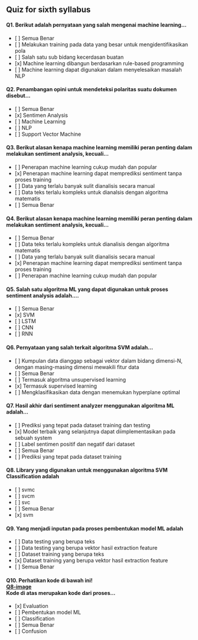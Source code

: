 ## Quiz for sixth syllabus

#### Q1. Berikut adalah pernyataan yang salah mengenai machine learning...

- \[ ] Semua Benar
- \[ ] Melakukan training pada data yang besar untuk mengidentifikasikan pola
- \[ ] Salah satu sub bidang kecerdasan buatan
- \[x] Machine learning dibangun berdasarkan rule-based programming
- \[ ] Machine learning dapat digunakan dalam menyelesaikan masalah NLP

#### Q2. Penambangan opini untuk mendeteksi polaritas suatu dokumen disebut...

- \[ ] Semua Benar
- \[x] Sentimen Analysis
- \[ ] Machine Learning
- \[ ] NLP
- \[ ] Support Vector Machine

#### Q3. Berikut alasan kenapa machine learning memiliki peran penting dalam melakukan sentiment analysis, kecuali...

- \[ ] Penerapan machine learning cukup mudah dan popular
- \[x] Penerapan machine learning dapat memprediksi sentiment tanpa proses training
- \[ ] Data yang terlalu banyak sulit dianalisis secara manual
- \[ ] Data teks terlalu kompleks untuk dianalsis dengan algoritma matematis
- \[ ] Semua Benar

#### Q4. Berikut alasan kenapa machine learning memiliki peran penting dalam melakukan sentiment analysis, kecuali...

- \[ ] Semua Benar
- \[ ] Data teks terlalu kompleks untuk dianalisis dengan algoritma matematis
- \[ ] Data yang terlalu banyak sulit dianalisis secara manual
- \[x] Penerapan machine learning dapat memprediksi sentiment tanpa proses training
- \[ ] Penerapan machine learning cukup mudah dan popular

#### Q5. Salah satu algoritma ML yang dapat digunakan untuk proses sentiment analysis adalah....

- \[ ] Semua Benar
- \[x] SVM
- \[ ] LSTM
- \[ ] CNN
- \[ ] RNN

#### Q6. Pernyataan yang salah terkait algoritma SVM adalah...

- \[ ] Kumpulan data dianggap sebagai vektor dalam bidang dimensi-N, dengan masing-masing dimensi mewakili fitur data
- \[ ] Semua Benar
- \[ ] Termasuk algoritma unsupervised learning
- \[x] Termasuk supervised learning
- \[ ] Mengklasifikasikan data dengan menemukan hyperplane optimal

#### Q7. Hasil akhir dari sentiment analyzer menggunakan algoritma ML adalah...

- \[ ] Prediksi yang tepat pada dataset training dan testing
- \[x] Model terbaik yang selanjutnya dapat diimplementasikan pada sebuah system
- \[ ] Label sentimen positif dan negatif dari dataset
- \[ ] Semua Benar
- \[ ] Prediksi yang tepat pada dataset training

#### Q8. Library yang digunakan untuk menggunakan algoritma SVM Classification adalah

- \[ ] svmc
- \[ ] svcm
- \[ ] svc
- \[ ] Semua Benar
- \[x] svm

#### Q9. Yang menjadi inputan pada proses pembentukan model ML adalah

- \[ ] Data testing yang berupa teks
- \[ ] Data testing yang berupa vektor hasil extraction feature
- \[ ] Dataset training yang berupa teks
- \[x] Dataset training yang berupa vektor hasil extraction feature
- \[ ] Semua Benar

#### Q10. Perhatikan kode di bawah ini! <br> [Q8-image](images/6-10-code.png) <br> Kode di atas merupakan kode dari proses...

- \[x] Evaluation
- \[ ] Pembentukan model ML
- \[ ] Classification
- \[ ] Semua Benar
- \[ ] Confusion